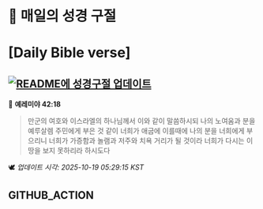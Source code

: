 # 🙏 매일의 성경 구절
# [Daily Bible verse]
## [![README에 성경구절 업데이트](https://github.com/DONGSUKA/first_test/actions/workflows/update-readme-bible.yml/badge.svg)](https://github.com/DONGSUKA/first_test/actions/workflows/update-readme-bible.yml)
<!-- START_BIBLE_VERSE -->
📖 **예레미야 42:18**
> 만군의 여호와 이스라엘의 하나님께서 이와 같이 말씀하시되 나의 노여움과 분을 예루살렘 주민에게 부은 것 같이 너희가 애굽에 이를때에 나의 분을 너희에게 부으리니 너희가 가증함과 놀램과 저주와 치욕 거리가 될 것이라 너희가 다시는 이 땅을 보지 못하리라 하시도다

🕊️ _업데이트 시각: 2025-10-19 05:29:15 KST_
  <!-- END_BIBLE_VERSE -->
## GITHUB_ACTION
